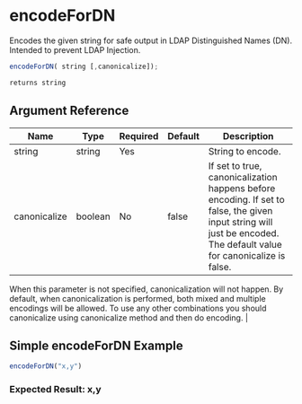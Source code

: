 # encodeForDN

Encodes the given string for safe output in LDAP Distinguished Names (DN). Intended to prevent LDAP Injection.

```javascript
encodeForDN( string [,canonicalize]);
```

```javascript
returns string
```

## Argument Reference

| Name | Type | Required | Default | Description |
| --- | --- | --- | --- | --- |
| string | string | Yes |  | String to encode. |
| canonicalize | boolean | No | false | If set to true, canonicalization happens before encoding. If set to false, the given input string will just be encoded. The default value for canonicalize is false. 
When this parameter is not specified, canonicalization will not happen. By default, when canonicalization is performed, both mixed and multiple encodings will be allowed. 
To use any other combinations you should canonicalize using canonicalize method and then do encoding. |

## Simple encodeForDN Example

```javascript
encodeForDN("x,y")
```

### Expected Result: x\,y
